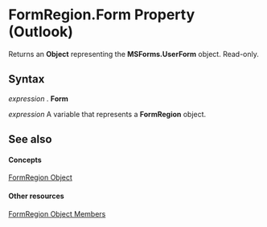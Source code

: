 
# FormRegion.Form Property (Outlook)

Returns an  **Object** representing the **MSForms.UserForm** object. Read-only.


## Syntax

 _expression_ . **Form**

 _expression_ A variable that represents a **FormRegion** object.


## See also


#### Concepts


[FormRegion Object](3a0b83eb-4076-9cb3-86a9-68f9e44df89f.md)
#### Other resources


[FormRegion Object Members](eb4ff750-2911-8f8d-2ef0-c3f5e7adf4e0.md)
